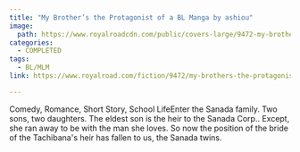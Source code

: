 ```yaml
---
title: "My Brother’s the Protagonist of a BL Manga by ashiou"
image:
  path: https://www.royalroadcdn.com/public/covers-large/9472-my-brothers-the-protagonist-of-a-bl-manga.jpg
categories:
  - COMPLETED
tags:
  - BL/MLM
link: https://www.royalroad.com/fiction/9472/my-brothers-the-protagonist-of-a-bl-manga

---
```

Comedy, Romance, Short Story, School LifeEnter the Sanada family. Two sons, two daughters. The eldest son is the heir to the Sanada Corp.. Except, she ran away to be with the man she loves. So now the position of the bride of the Tachibana's heir has fallen to us, the Sanada twins.

